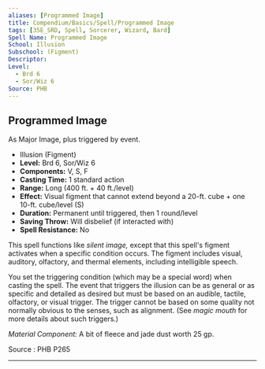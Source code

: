 ```yaml
---
aliases: [Programmed Image]
title: Compendium/Basics/Spell/Programmed Image
tags: [35E_SRD, Spell, Sorcerer, Wizard, Bard]
Spell Name: Programmed Image
School: Illusion
Subschool: (Figment)
Descriptor: 
Level:
  - Brd 6
  - Sor/Wiz 6
Source: PHB
---
```



## Programmed Image

As Major Image, plus triggered by event.

*   Illusion (Figment)
*   **Level:** Brd 6, Sor/Wiz 6
*   **Components:** V, S, F
*   **Casting Time:** 1 standard action
*   **Range:** Long (400 ft. + 40 ft./level)
*   **Effect:** Visual figment that cannot extend beyond a 20-ft. cube + one 10-ft. cube/level (S)
*   **Duration:** Permanent until triggered, then 1 round/level
*   **Saving Throw:** Will disbelief (if interacted with)
*   **Spell Resistance:** No

<p>This spell functions like <i>silent image,</i> except that this spell's figment activates when a specific condition occurs. The figment includes visual, auditory, olfactory, and thermal elements, including intelligible speech.</p><p>You set the triggering condition (which may be a special word) when casting the spell. The event that triggers the illusion can be as general or as specific and detailed as desired but must be based on an audible, tactile, olfactory, or visual trigger. The trigger cannot be based on some quality not normally obvious to the senses, such as alignment. (See <i>magic mouth</i> for more details about such triggers.)</p><p><i>Material Component:</i> A bit of fleece and jade dust worth 25 gp.</p>

Source : PHB P265

---
